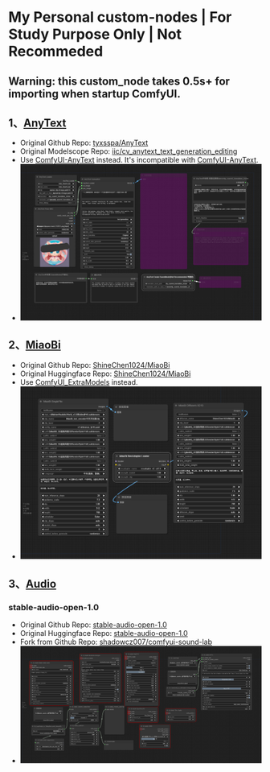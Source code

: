 # My Personal custom-nodes | For Study Purpose Only | Not Recommeded

## Warning: this custom_node takes 0.5s+ for importing when startup ComfyUI.

## 1、[AnyText](./AnyText/README.md) 
- Original Github Repo: [tyxsspa/AnyText](https://github.com/tyxsspa/AnyText)
- Original Modelscope Repo: [iic/cv_anytext_text_generation_editing](https://modelscope.cn/models/iic/cv_anytext_text_generation_editing/summary)
- Use [ComfyUI-AnyText](https://github.com/zmwv823/ComfyUI-AnyText) instead. It's incompatible with [ComfyUI-AnyText](https://github.com/zmwv823/ComfyUI-AnyText).
- ![](./AnyText/assets/AnyText-wf.png)

## 2、[MiaoBi](./MiaoBi/README.md)
- Original Github Repo: [ShineChen1024/MiaoBi](https://github.com/ShineChen1024/MiaoBi)
- Original Huggingface Repo: [ShineChen1024/MiaoBi](https://huggingface.co/ShineChen1024/MiaoBi)
- Use [ComfyUI_ExtraModels](https://github.com/city96/ComfyUI_ExtraModels) instead.
- ![](./MiaoBi/assets/MiaoBi-wf.png)

## 3、[Audio](./Audio/README.md)
### stable-audio-open-1.0
- Original Github Repo: [stable-audio-open-1.0](https://github.com/Stability-AI/stable-audio-tools)
- Original Huggingface Repo: [stable-audio-open-1.0](https://huggingface.co/stabilityai/stable-audio-open-1.0)
- Fork from Github Repo: [shadowcz007/comfyui-sound-lab](https://github.com/shadowcz007/comfyui-sound-lab)
- ![](./Audio/assets/Audio-wf.png)